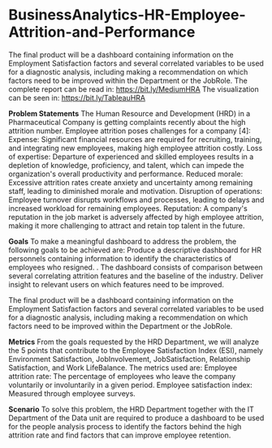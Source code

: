 # BusinessAnalytics-HR-Employee-Attrition-and-Performance
The final product will be a dashboard containing information on the Employment Satisfaction factors and several correlated variables to be used for a diagnostic analysis, including making a recommendation on which factors need to be improved within the Department or the JobRole. 
The complete report can be read in:  https://bit.ly/MediumHRA 
The visualization can be seen in: https://bit.ly/TableauHRA

**Problem Statements**
The Human Resource and Development (HRD) in a Pharmaceutical Company is getting complaints recently about the high attrition number. Employee attrition poses challenges for a company [4]:
Expense: Significant financial resources are required for recruiting, training, and integrating new employees, making high employee attrition costly.
Loss of expertise: Departure of experienced and skilled employees results in a depletion of knowledge, proficiency, and talent, which can impede the organization's overall productivity and performance.
Reduced morale: Excessive attrition rates create anxiety and uncertainty among remaining staff, leading to diminished morale and motivation.
Disruption of operations: Employee turnover disrupts workflows and processes, leading to delays and increased workload for remaining employees.
Reputation: A company's reputation in the job market is adversely affected by high employee attrition, making it more challenging to attract and retain top talent in the future.

**Goals**
To make a meaningful dashboard to address the problem, the following goals to be achieved are:
Produce a descriptive dashboard for HR personnels containing information to identify the characteristics of employees who resigned.  .
The dashboard consists of comparison between several correlating attrition features and the baseline of the industry. 
Deliver insight to relevant users on which features need to be improved.

The final product will be a dashboard containing information on the Employment Satisfaction factors and several correlated variables to be used for a diagnostic analysis, including making a recommendation on which factors need to be improved within the Department or the JobRole.  

**Metrics**
From the goals requested by the HRD Department, we will analyze the 5 points that contribute to the Employee Satisfaction Index (ESI), namely Environment Satisfaction, JobInvolvement, JobSatisfaction, Relationship Satisfaction, and Work LifeBalance. 
The metrics used are:
Employee attrition rate: The percentage of employees who leave the company voluntarily or involuntarily in a given period. 
Employee satisfaction index: Measured through employee surveys.

**Scenario**
To solve this problem, the HRD Department together with the IT Department of the Data unit are required to produce a dashboard to be used for the people analysis process to identify the factors behind the high attrition rate and find factors that can improve employee retention. 

